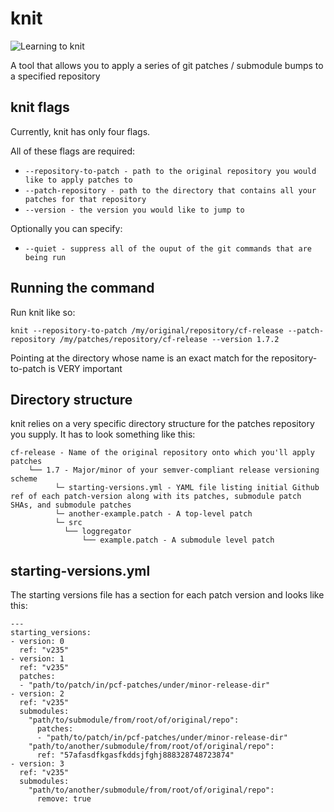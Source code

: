 # knit
![Learning to knit](http://66.media.tumblr.com/tumblr_mcza9u6hux1rtgmslo1_500.gif)

A tool that allows you to apply a series of git patches / submodule bumps to a specified repository

## knit flags
Currently, knit has only four flags.

All of these flags are required:

- `--repository-to-patch - path to the original repository you would like to apply patches to`
- `--patch-repository - path to the directory that contains all your patches for that repository`
- `--version - the version you would like to jump to`

Optionally you can specify:

- `--quiet - suppress all of the ouput of the git commands that are being run`

## Running the command
Run knit like so:

```
knit --repository-to-patch /my/original/repository/cf-release --patch-repository /my/patches/repository/cf-release --version 1.7.2
```

Pointing at the directory whose name is an exact match for the repository-to-patch is VERY important

## Directory structure
knit relies on a very specific directory structure for the patches repository you supply. It has to look something like this:

```
cf-release - Name of the original repository onto which you'll apply patches
    └── 1.7 - Major/minor of your semver-compliant release versioning scheme
          └─ starting-versions.yml - YAML file listing initial Github ref of each patch-version along with its patches, submodule patch SHAs, and submodule patches
          └─ another-example.patch - A top-level patch
          └─ src
            └── loggregator
                └── example.patch - A submodule level patch
```

## starting-versions.yml
The starting versions file has a section for each patch version and looks like this:

```
---
starting_versions:
- version: 0
  ref: "v235"
- version: 1
  ref: "v235"
  patches:
  - "path/to/patch/in/pcf-patches/under/minor-release-dir"
- version: 2
  ref: "v235"
  submodules:
    "path/to/submodule/from/root/of/original/repo":
      patches:
      - "path/to/patch/in/pcf-patches/under/minor-release-dir"
    "path/to/another/submodule/from/root/of/original/repo":
      ref: "57afasdfkgasfkddsjfghj888328748723874"
- version: 3
  ref: "v235"
  submodules:
    "path/to/another/submodule/from/root/of/original/repo":
      remove: true
```
